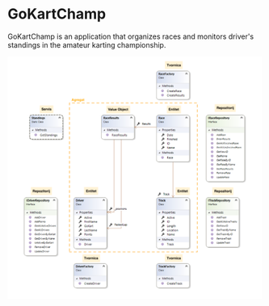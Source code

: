 # GoKartChamp

GoKartChamp is an application that organizes races and monitors driver's standings in the amateur karting championship.

![alt text](https://github.com/LovreAB17/GoKartChamp/blob/master/images/diagram.png?raw=true)
